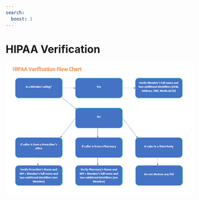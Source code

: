 ```yaml
---
search:
  boost: 1
---
```


# HIPAA Verification

![Alt text](../Calls%20-%20Standard%20of%20Work/HIPPA%20Verification%20Flow%20Chart.png)